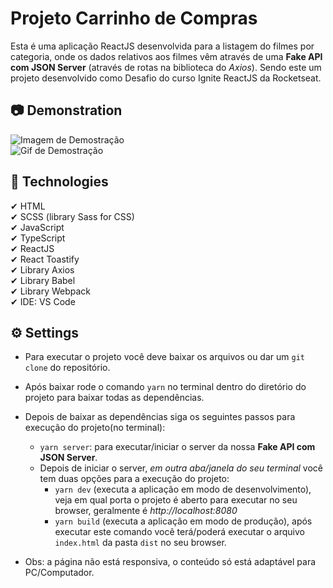 # Projeto Carrinho de Compras
Esta é uma aplicação ReactJS desenvolvida para a listagem do filmes por categoria, onde os dados relativos aos filmes vêm através de uma **Fake API com JSON Server** (através de rotas na biblioteca do _Axios_). Sendo este um projeto desenvolvido como Desafio do curso Ignite ReactJS da Rocketseat.

## 📷 Demonstration
<img src="./src/assets/Card-Demonstration-Movie_Page-ReactJS.jpg" alt="Imagem de Demostração">
<br/>
<img src="./src/assets/Demonstration-Movie_Page-ReactJS.gif" alt="Gif de Demostração">


## 🚀 Technologies
✔ HTML
<br>
✔ SCSS (library Sass for CSS)
<br>
✔ JavaScript
<br> 
✔ TypeScript
<br>
✔ ReactJS
<br>
✔ React Toastify
<br>
✔ Library Axios
<br>
✔ Library Babel
<br>
✔ Library Webpack
<br>
✔ IDE: VS Code

## ⚙ Settings
* Para executar o projeto você deve baixar os arquivos ou dar um `git clone` do repositório.
* Após baixar rode o comando `yarn` no terminal dentro do diretório do projeto para baixar todas as dependências.
* Depois de baixar as dependências siga os seguintes passos para execução do projeto(no terminal):
    - `yarn server`: para executar/iniciar o server da nossa **Fake API com JSON Server**.
    - Depois de iniciar o server, _em outra aba/janela do seu terminal_ você tem duas opções para a execução do projeto:
        * `yarn dev` (executa a aplicação em modo de desenvolvimento), veja em qual porta o projeto é aberto para executar no seu browser, geralmente é _http://localhost:8080_
        * `yarn build` (executa a aplicação em modo de produção), após executar este comando você terá/poderá executar o arquivo `index.html` da pasta `dist` no seu browser.  

* Obs: a página não está responsiva, o conteúdo só está adaptável para PC/Computador.

